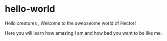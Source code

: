 # hello-world
Hello creatures , Welcome to the aweoseome world of Hector!

  Here you will learn how amazing I am,and how bad you want to be like me. 
